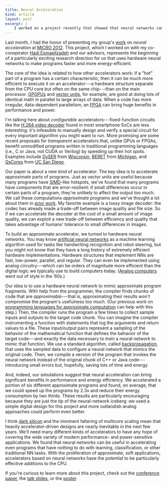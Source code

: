 ```yaml
---
title: Neural Acceleration
kind: article
layout: post
excerpt: |
    I worked on a project recently that showed that neural networks can act as accelerators for "soft" programs---even when they have nothing to do with learning, classification, or other tasks that make up the traditional domain of neural networks. We found that a simple accelerator based on a hardware neural network implementation can make some programs run much more efficiently.
---
```

Last month, I had the honor of presenting my group's [work][paper] on *neural acceleration* at [MICRO 2012][]. This project, which I worked on with my co-conspirator [Hadi Esmaeilzadeh][hadi] and our advisors, represents the beginning of a particularly exciting research direction for us that uses hardware neural networks to make programs faster and more energy-efficient.

[hadi]: http://homes.cs.washington.edu/~hadianeh/
[MICRO 2012]: http://www.microsymposia.org/micro45/
[paper]: http://homes.cs.washington.edu/~asampson/media/papers/npu-micro2012.pdf

The core of the idea is related to how other accelerators work: if a "hot" part of a program has a certain characteristic, then it can be much more efficient to execute it on an accelerator---a hardware structure separate from the CPU core but often on the same chip---than on the main processor. [GPGPUs][gpgpu] and [vector units][vector], for example, are good at doing lots of identical math in parallel to large arrays of data. When a code has more irregular, data-dependent parallelism, an [FPGA][] can bring huge benefits in performance and power.

[FPGA]: http://en.wikipedia.org/wiki/Field-programmable_gate_array
[vector]: http://en.wikipedia.org/wiki/Vector_processor
[GPGPU]: http://en.wikipedia.org/wiki/GPGPU

I'm talking here about *configurable* accelerators---fixed-function circuits like the [H.264 video decoder][h264] found in most smartphone SoCs are less interesting: it's infeasible to manually design and verify a special circuit for every important algorithm you might want to run. More promising are some recent proposals for *transparent* accelerators that, unlike GPUs or FPGAs, benefit unmodified programs written in traditional programming languages (i.e., C or Java, not CUDA or Verilog) by speeding up their hot spots. Examples include [DySER][] from [Wisconsin][], [BERET][] from [Michigan][], and [QsCores][] from [UC San Diego][].

[UC San Diego]: http://www.cs.ucsd.edu
[QsCores]: http://greendroid.ucsd.edu
[Michigan]: http://eecs.umich.edu
[BERET]: http://cccp.eecs.umich.edu/research/beret.php
[DySER]: http://pages.cs.wisc.edu/~karu/wiki/
[wisconsin]: http://www.cs.wisc.edu
[h264]: http://en.wikipedia.org/wiki/H.264/MPEG-4_AVC

Our paper is about a new kind of accelerator. The key idea is to accelerate *approximate* parts of programs. Just as vector units are useful because many programs have [SIMD][]-like hotspots, we've found that many programs have components that are error-resilient: if small differences occur in certain parts of a program, they're unlikely to affect the output too much. We call these computations *approximate programs* and we've thought a lot about them in [prior work][enerj]. My favorite example is a lossy image decoder: the codec has already made a trade-off between image quality and file size. So if we can accelerate the decoder at the cost of a small amount of image quality, we can exploit a new trade-off between efficiency and quality that takes advantage of humans' tolerance to small differences in images.

[SIMD]: http://en.wikipedia.org/wiki/SIMD

To build an approximate accelerator, we turned to hardware neural networks. You may know [artificial neural networks][nn] as a machine learning algorithm used for tasks like handwriting recognition and robot steering, but you might not know that they have a long history of extremely efficient hardware implementations. Hardware structures that implement NNs are fast, low-power, parallel, and regular. They can even be implemented using analog circuitry---which can be orders of magnitude more efficient than the digital logic we typically use to build computers today. ([Analog computers][] went out of style in the ’60s.)

[Analog computers]: http://en.wikipedia.org/wiki/Analog_computer
[nn]: http://en.wikipedia.org/wiki/Artificial_neural_network

Our idea is to use a hardware neural network to mimic approximate program fragments. With help from the programmer, the compiler finds chunks of code that are *approximable*---that is, approximating their results won't compromise the program's usefulness too much. (Our previous work on [programming languages for approximate computation][enerj] can help with this step.) Then, the compiler runs the program a few times to collect sample inputs and outputs to the target code chunk. You can imagine the compiler instrumenting a function with statements that log the arguments and return values to a file. These input/output pairs represent a sampling of the behavior of the mathematical function that defines the behavior of the target code---and exactly the data necessary to *train* a neural network to mimic that function. We use a standard algorithm, called [backpropagation][], that uses the sampled data to configure a neural network that mimics the original code. Then, we compile a version of the program that invokes the neural network instead of the original chunk of C++ or Java code---introducing small errors but, hopefully, saving lots of time and energy.

[backpropagation]: http://en.wikipedia.org/wiki/Backpropagation
[enerj]: http://sampa.cs.washington.edu/sampa/EnerJ

And, indeed, our simulations suggest that neural acceleration can bring significant benefits in performance and energy efficiency. We accelerated a portion of six different approximate programs and found, on average, that we could speed up the programs by 2.3x and reduce their energy consumption by two thirds. These results are particularly encouraging because they are just the tip of the neural-network iceberg: we used a simple digital design for this project and more outlandish analog approaches could perform even better.

I think [dark silicon][] and the imminent faltering of multicore scaling mean that heavily accelerator-driven designs are nearly inevitable in the next few years. We'll need many different kinds of accelerators to have any hope of covering the wide variety of modern performance- and power-sensitive applications. We found that neural networks can be useful in accelerating even programs that have nothing to do with learning, classification, or other traditional NN tasks. With the proliferation of approximate, soft applications, accelerators based on neural networks have the potential to be particularly effective additions to the CPU.

[dark silicon]: http://www.nytimes.com/2011/08/01/science/01chips.html

If you're curious to learn more about this project, check out the [conference paper][paper], the [talk slides][slides], or the [poster][].

[poster]: http://homes.cs.washington.edu/~asampson/media/npu-micro-poster.pdf
[slides]: http://homes.cs.washington.edu/~asampson/media/npu-micro-slides.pdf
